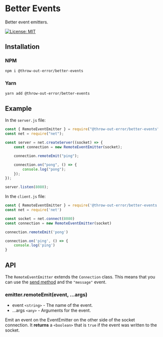 # Better Events

Better event emitters.

[![License: MIT](https://img.shields.io/badge/License-MIT-yellow.svg)](https://opensource.org/licenses/MIT)

## Installation

### NPM

```bash
npm i @throw-out-error/better-events
```

### Yarn

```bash
yarn add @throw-out-error/better-events
```

## Example

In the `server.js` file:

```javascript
const { RemoteEventEmitter } = require("@throw-out-error/better-events");
const net = require("net");

const server = net.createServer((socket) => {
    const connection = new RemoteEventEmitter(socket);

    connection.remoteEmit("ping");

    connection.on("pong", () => {
        console.log("pong");
    });
});

server.listen(8080);
```

In the `client.js` file:

```javascript
const { RemoteEventEmitter } = require('@throw-out-error/better-events')
const net = require('net')

const socket = net.connect(8080)
const connection = new RemoteEventEmitter(socket)

connection.remoteEmit('pong')

connection.on('ping', () => {
    console.log('ping')
}
```

## API

The `RemoteEventEmitter` extends the `Connection` class.
This means that you can use the [send method](https://www.npmjs.com/package/socket-json-wrapper#connectionsenddata) and the `"message"` event.

### emitter.remoteEmit(event, ...args)

-   event `<string>` - The name of the event.
-   ...args `<any>` - Arguments for the event.

Emit an event on the EventEmitter on the other side of the socket connection.
It **returns** a `<boolean>` that is `true` if the event was written to the socket.
